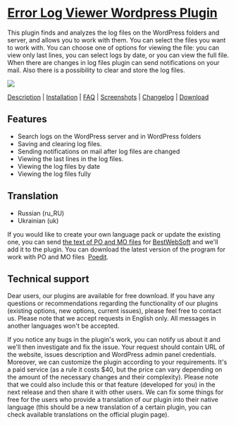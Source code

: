 <a href="http://bestwebsoft.com/products/error-log-viewer/" target=_blank>Error Log Viewer Wordpress Plugin</a> 
==============================

This plugin finds and analyzes the log files on the WordPress folders and server, and allows you to work with them. You can select the files you want to work with. You can choose one of options for viewing the file: you can view only last lines, you can select logs by date, or you can view the full file. When there are changes in log files plugin can send notifications on your mail. Also there is a possibility to clear and store the log files.

<img src="http://bestwebsoft.com/wp-content/uploads/2015/08/error-log-viewer-banner-website.jpg" />

<a href="http://bestwebsoft.com/products/error-log-viewer/description" target=_blank>Description</a> | 
<a href="http://bestwebsoft.com/products/error-log-viewer/installation" target=_blank>Installation</a> | 
<a href="http://bestwebsoft.com/products/error-log-viewer/faq" target=_blank>FAQ</a> | 
<a href="http://bestwebsoft.com/products/error-log-viewer/screenshots" target=_blank>Screenshots</a> | 
<a href="http://bestwebsoft.com/products/error-log-viewer/changelog" target=_blank>Changelog</a> | 
<a href="http://bestwebsoft.com/products/error-log-viewer/download" target=_blank>Download</a>


Features
--------------------------
* Search logs on the WordPress server and in WordPress folders
* Saving and clearing log files.
* Sending notifications on mail after log files are changed
* Viewing the last lines in the log files.
* Viewing the log files by date
* Viewing the log files fully

Translation
--------------------------
* Russian (ru_RU)
* Ukrainian (uk)

If you would like to create your own language pack or update the existing one, you can send <a href="http://codex.wordpress.org/Translating_WordPress" target="_blank">the text of PO and MO files</a> for <a href="http://support.bestwebsoft.com" target="_blank">BestWebSoft</a> and we'll add it to the plugin. You can download the latest version of the program for work with PO and MO files  <a href="http://www.poedit.net/download.php" target="_blank">Poedit</a>.

Technical support
--------------------------
Dear users, our plugins are available for free download. If you have any questions or recommendations regarding the functionality of our plugins (existing options, new options, current issues), please feel free to contact us. Please note that we accept requests in English only. All messages in another languages won't be accepted.

If you notice any bugs in the plugin's work, you can notify us about it and we'll then investigate and fix the issue. Your request should contain URL of the website, issues description and WordPress admin panel credentials.
Moreover, we can customize the plugin according to your requirements. It's a paid service (as a rule it costs $40, but the price can vary depending on the amount of the necessary changes and their complexity). Please note that we could also include this or that feature (developed for you) in the next release and then share it with other users.
We can fix some things for free for the users who provide a translation of our plugin into their native language (this should be a new translation of a certain plugin, you can check available translations on the official plugin page).
